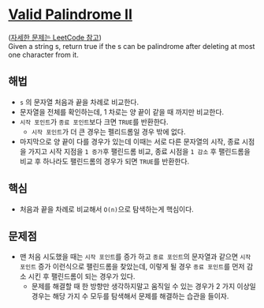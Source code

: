 # [Valid Palindrome II](https://github.com/malvr00/Java-algorithm/blob/master/leetcode/step12/src/Main.java)

([자세한 문제는 LeetCode 참고](https://leetcode.com/problems/valid-palindrome-ii/description/)) <br/>
Given a string s, return true if the s can be palindrome after deleting at most one character from it.

## 해법
* `s` 의 문자열 처음과 끝을 차례로 비교한다.
* 문자열을 전체를 확인하는데, 1 차로는 양 끝이 같을 때 까지만 비교한다.
* `시작 포인트`가 `종료 포인트`보다 크면 `TRUE`를 반환한다.
  * `시작 포인트`가 더 큰 경우는 펠리드롬일 경우 밖에 없다.
* 마지막으로 양 끝이 다를 경우가 있는데 이때는 서로 다른 문자열의 시작, 종료 시점을 가지고 시작 지점을 `1 증가`후 팰린드롬 비교, 종료 시점을 `1 감소` 후 팰린드롬을 비교 후 하나라도 팰린드롬의 경우가 되면 `TRUE`를 반환한다.

## 핵심
* 처음과 끝을 차례로 비교해서 `O(n)`으로 탐색하는게 핵심이다.

## 문제점
* 맨 처음 시도했을 때는 `시작 포인트`를 증가 하고 `종료 포인트`의 문자열과 같으면 `시작 포인트` 증가 이런식으로 팰린드롬을 찾았는데, 이렇게 될 경우 `종료 포인트`를 먼저 감소 시킨 후 팰린드롬이 되는 경우가 있다.
  * 문제를 해결할 때 한 방향만 생각하지말고 움직일 수 있는 경우가 2 가지 이상일 경우는 해당 가지 수 모두를 탐색해서 문제를 해결하는 습관을 들이자.